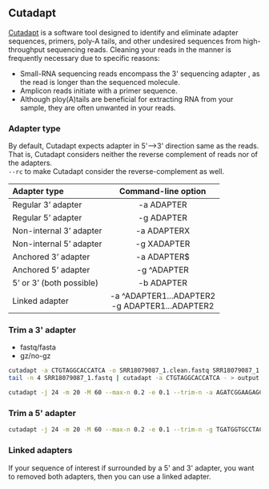 ## Cutadapt 
[Cutadapt](https://cutadapt.readthedocs.io/en/stable/installation.html) is a software tool designed to identify and eliminate adapter sequences, primers, poly-A tails, and other undesired sequences from high-throughput sequencing reads.
Cleaning your reads in the manner is frequently necessary due to specific reasons:
 - Small-RNA sequencing reads encompass the 3' sequencing adapter , as the read is longer than the sequenced molecule.
 - Amplicon reads initiate with a primer sequence.
 - Although ploy(A)tails are beneficial for extracting RNA from your sample, they are often unwanted in your reads.



### Adapter type 

By default, Cutadapt expects adapter in 5'-->3' direction same as the reads.  
That is, Cutadapt considers neither the reverse complement of reads nor of the adapters.  
`--rc` to make Cutadapt consider the reverse-complement as well.

| Adapter type | Command-line option |
| :---         |     :---:      |
| Regular 3’ adapter   | -a ADAPTER    |
| Regular 5’ adapter     | -g ADAPTER  |
| Non-internal 3’ adapter| -a ADAPTERX |
| Non-internal 5’ adapter| -g XADAPTER |
| Anchored 3’ adapter | -a ADAPTER$ |
| Anchored 5’ adapter | -g ^ADAPTER |
| 5’ or 3’ (both possible)| -b ADAPTER |
| Linked adapter | -a ^ADAPTER1...ADAPTER2 <br> -g ADAPTER1...ADAPTER2|


### Trim a 3' adapter
- fastq/fasta
- gz/no-gz

```bash
cutadapt -a CTGTAGGCACCATCA -o SRR18079087_1.clean.fastq SRR18079087_1.fastq  # compressed in and output are also supported
tail -n 4 SRR18079087_1.fastq | cutadapt -a CTGTAGGCACCATCA - > output.fastq  # - is input stream

cutadapt -j 24 -m 20 -M 60 --max-n 0.2 -e 0.1 --trim-n -a AGATCGGAAGAGCGT -o SRR18079087_2.clean1.fq SRR18079087_2.fastq > cutadapt.log 2>&1

```

### Trim a 5' adapter 

```bash
cutadapt -j 24 -m 20 -M 60 --max-n 0.2 -e 0.1 --trim-n -g TGATGGTGCCTACAG -o SRR18079087_2.clean.fq SRR18079087_2.clean1.fq > cutadapt.log 2>&1
```

### Linked adapters

If your sequence of interest if surrounded by a 5' and 3' adapter, you want to removed both adapters, then you can use a linked adapter.
































